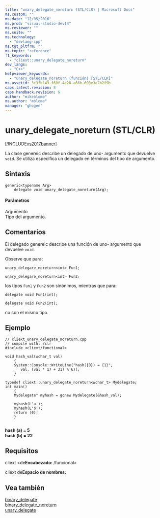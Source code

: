 ```yaml
---
title: "unary_delegate_noreturn (STL/CLR) | Microsoft Docs"
ms.custom: ""
ms.date: "12/05/2016"
ms.prod: "visual-studio-dev14"
ms.reviewer: ""
ms.suite: ""
ms.technology: 
  - "devlang-cpp"
ms.tgt_pltfrm: ""
ms.topic: "reference"
f1_keywords: 
  - "cliext::unary_delegate_noreturn"
dev_langs: 
  - "C++"
helpviewer_keywords: 
  - "unary_delegate_noreturn (función) [STL/CLR]"
ms.assetid: 3c3fb143-f60f-4e28-a66b-690e3a7b2f9b
caps.latest.revision: 8
caps.handback.revision: 6
author: "mikeblome"
ms.author: "mblome"
manager: "ghogen"
---
```

# unary_delegate_noreturn (STL/CLR)
[!INCLUDE[vs2017banner](../assembler/inline/includes/vs2017banner.md)]

La clase genereic describe un delegado de uno\- argumento que devuelve `void`.  Se utiliza especifica un delegado en términos del tipo de argumento.  
  
## Sintaxis  
  
```  
generic<typename Arg>  
    delegate void unary_delegate_noreturn(Arg);  
```  
  
#### Parámetros  
 Argumento  
 Tipo del argumento.  
  
## Comentarios  
 El delegado genereic describe una función de uno\- argumento que devuelve `void`.  
  
 Observe que para:  
  
 `unary_delegare_noreturn<int> Fun1;`  
  
 `unary_delegare_noreturn<int> Fun2;`  
  
 los tipos `Fun1` y `Fun2` son sinónimos, mientras que para:  
  
 `delegate void Fun1(int);`  
  
 `delegate void Fun2(int);`  
  
 no son el mismo tipo.  
  
## Ejemplo  
  
```  
// cliext_unary_delegate_noreturn.cpp   
// compile with: /clr   
#include <cliext/functional>   
  
void hash_val(wchar_t val)   
    {   
    System::Console::WriteLine("hash({0}) = {1}",   
       val, (val * 17 + 31) % 67);   
    }   
  
typedef cliext::unary_delegate_noreturn<wchar_t> Mydelegate;   
int main()   
    {   
    Mydelegate^ myhash = gcnew Mydelegate(&hash_val);   
  
    myhash(L'a');   
    myhash(L'b');   
    return (0);   
    }  
  
```  
  
  **hash \(a\) \= 5**  
**hash \(b\) \= 22**   
## Requisitos  
 cliext \<de**Encabezado:** \/funcional\>  
  
 cliext de**Espacio de nombres:**  
  
## Vea también  
 [binary\_delegate](../dotnet/binary-delegate-stl-clr.md)   
 [binary\_delegate\_noreturn](../dotnet/binary-delegate-noreturn-stl-clr.md)   
 [unary\_delegate](../dotnet/unary-delegate-stl-clr.md)